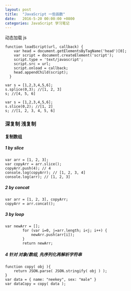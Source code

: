 ```yaml
---
layout: post
title:  "JavaScript 一些函数"
date:   2016-5-20 00:00:00 +0800
categories: JavaScript 学习笔记
---
```


动态加载 js

```
function loadScript(url, callback) {
    var head = document.getElementsByTagName('head')[0];
    var script = document.createElement('script');
    script.type = 'text/javascript';
    script.src = url;
    script.onload = callback;
    head.appendChild(script);
  }
```

```
var s = [1,2,3,4,5,6];
s.splice(0,3); //[1, 2, 3]
s; //[4, 5, 6]

var s = [1,2,3,4,5,6];
s.slice(0,2); //[1, 2]
s; //[1, 2, 3, 4, 5, 6]
```

### 深复制 浅复制
 
 
#### 复制数组

##### 1 by slice

```
var arr = [1, 2, 3];
var copyArr = arr.slice(); 
copyArr.push(4); // 4
console.log(copyArr); // [1, 2, 3, 4]
console.log(arr); // [1, 2, 3]
```

##### 2 by concat

```
var arr = [1, 2, 3], copyArr; 
copyArr = arr.concat(); 
```

##### 3 by loop

```
var newArr = []; 
        for (var i=0, j=arr.length; i<j; i++) { 
            newArr.push(arr[i]); 
        } 
        return newArr; 
```

##### 4 针对 **对象/数组**, 先序列化再解析字符串

```
function copy( obj ){
    return JSON.parse( JSON.stringify( obj ) );
}
var data = { name: "neekey", sex: "male" }
var dataCopy = copy( data );
```